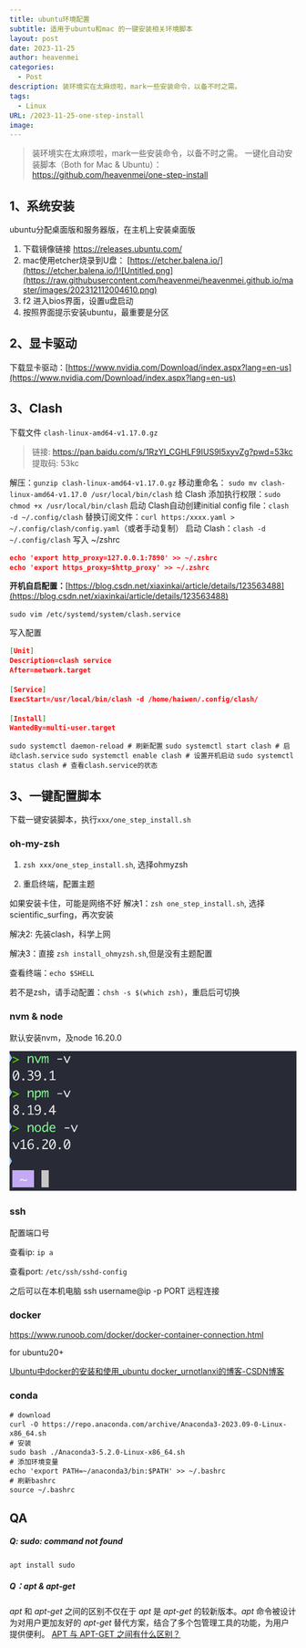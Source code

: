 ```yaml
---
title: ubuntu环境配置
subtitle: 适用于ubuntu和mac 的一键安装相关环境脚本
layout: post
date: 2023-11-25
author: heavenmei
categories:
  - Post
description: 装环境实在太麻烦啦，mark一些安装命令，以备不时之需。
tags:
  - Linux
URL: /2023-11-25-one-step-install
image:
---
```



>  装环境实在太麻烦啦，mark一些安装命令，以备不时之需。
>  一键化自动安装脚本（Both for Mac & Ubuntu）： https://github.com/heavenmei/one-step-install
## 1、系统安装

ubuntu分配桌面版和服务器版，在主机上安装桌面版

1. 下载镜像链接 https://releases.ubuntu.com/
2. mac使用etcher烧录到U盘： [https://etcher.balena.io/](https://etcher.balena.io/)![Untitled.png](https://raw.githubusercontent.com/heavenmei/heavenmei.github.io/master/images/202312112004610.png)
3. f2 进入bios界面，设置u盘启动
4. 按照界面提示安装ubuntu，最重要是分区



## 2、显卡驱动

下载显卡驱动：[https://www.nvidia.com/Download/index.aspx?lang=en-us](https://www.nvidia.com/Download/index.aspx?lang=en-us)



## 3、Clash

下载文件 `clash-linux-amd64-v1.17.0.gz`
> 链接: https://pan.baidu.com/s/1RzYl_CGHLF9IUS9I5xyvZg?pwd=53kc 提取码: 53kc

解压：`gunzip clash-linux-amd64-v1.17.0.gz`
移动重命名： `sudo mv clash-linux-amd64-v1.17.0 /usr/local/bin/clash`
给 Clash 添加执行权限：`sudo chmod +x /usr/local/bin/clash`
启动 Clash自动创建initial config file：`clash -d ~/.config/clash`
替换订阅文件：`curl https:/xxxx.yaml > ~/.config/clash/config.yaml`（或者手动复制）
启动 Clash：`clash -d ~/.config/clash`
写入 ~/zshrc

```json
echo 'export http_proxy=127.0.0.1:7890' >> ~/.zshrc
echo 'export https_proxy=$http_proxy' >> ~/.zshrc
```

**开机自启配置：**[https://blog.csdn.net/xiaxinkai/article/details/123563488](https://blog.csdn.net/xiaxinkai/article/details/123563488)

`sudo vim /etc/systemd/system/clash.service`

写入配置

```json
[Unit]
Description=clash service
After=network.target
 
[Service]
ExecStart=/usr/local/bin/clash -d /home/haiwen/.config/clash/
 
[Install]
WantedBy=multi-user.target
```

`sudo systemctl daemon-reload # 刷新配置` `sudo systemctl start clash # 启动clash.service` `sudo systemctl enable clash # 设置开机启动` `sudo systemctl status clash # 查看clash.service的状态`

## 3、一键配置脚本

下载一键安装脚本，执行`xxx/one_step_install.sh`

### oh-my-zsh

1. `zsh xxx/one_step_install.sh`, 选择ohmyzsh

2. 重启终端，配置主题
    

如果安装卡住，可能是网络不好 解决1：`zsh one_step_install.sh`, 选择scientific_surfing，再次安装

解决2: 先装clash，科学上网

解决3：直接 `zsh install_ohmyzsh.sh`,但是没有主题配置

查看终端：`echo $SHELL`

若不是zsh，请手动配置：`chsh -s $(which zsh)`，重启后可切换

### nvm & node

默认安装nvm，及node 16.20.0

![](https://raw.githubusercontent.com/heavenmei/heavenmei.github.io/master/images/202312112015109.png)

### ssh

配置端口号

查看ip: `ip a`

查看port: `/etc/ssh/sshd-config`

之后可以在本机电脑 ssh username@ip -p PORT 远程连接

### docker
https://www.runoob.com/docker/docker-container-connection.html

for ubuntu20+

[Ubuntu中docker的安装和使用_ubuntu docker_urnotlanxi的博客-CSDN博客](https://blog.csdn.net/urnotlanxi/article/details/128005616)


### conda
```shell
# download
curl -O https://repo.anaconda.com/archive/Anaconda3-2023.09-0-Linux-x86_64.sh
# 安装
sudo bash ./Anaconda3-5.2.0-Linux-x86_64.sh 
# 添加环境变量 
echo 'export PATH=~/anaconda3/bin:$PATH' >> ~/.bashrc 
# 刷新bashrc
source ~/.bashrc 
```


## QA
##### Q: sudo: command not found
`apt install sudo`

##### Q：apt & apt-get
_apt_ 和 _apt-get_ 之间的区别不仅在于 _apt_ 是 _apt-get_ 的较新版本。_apt_ 命令被设计为对用户更加友好的 _apt-get_ 替代方案，结合了多个包管理工具的功能，为用户提供便利。
[APT 与 APT-GET 之间有什么区别？](https://aws.amazon.com/cn/compare/the-difference-between-apt-and-apt-get/)